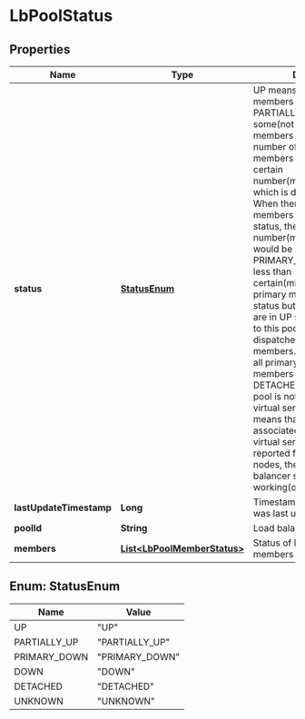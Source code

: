 # LbPoolStatus

## Properties
Name | Type | Description | Notes
------------ | ------------- | ------------- | -------------
**status** | [**StatusEnum**](#StatusEnum) | UP means that all primary members are in UP status. PARTIALLY_UP means that some(not all) primary members are in UP status, the number of these active members is larger or equal to certain number(min_active_members) which is defined in LbPool. When there are no backup members which are in the UP status, the number(min_active_members) would be ignored. PRIMARY_DOWN means that less than certain(min_active_members) primary members are in UP status but backup members are in UP status, connections to this pool would be dispatched to backup members. DOWN means that all primary and backup members are DOWN. DETACHED means that the pool is not bound to any virtual server. UNKNOWN means that the pool is not associated to any enabled virtual servers, or no status reported from transport-nodes, the associated load balancer service may be working(or not working).  |  [optional]
**lastUpdateTimestamp** | **Long** | Timestamp when the data was last updated |  [optional]
**poolId** | **String** | Load balancer pool identifier | 
**members** | [**List&lt;LbPoolMemberStatus&gt;**](LbPoolMemberStatus.md) | Status of load balancer pool members |  [optional]

<a name="StatusEnum"></a>
## Enum: StatusEnum
Name | Value
---- | -----
UP | &quot;UP&quot;
PARTIALLY_UP | &quot;PARTIALLY_UP&quot;
PRIMARY_DOWN | &quot;PRIMARY_DOWN&quot;
DOWN | &quot;DOWN&quot;
DETACHED | &quot;DETACHED&quot;
UNKNOWN | &quot;UNKNOWN&quot;
